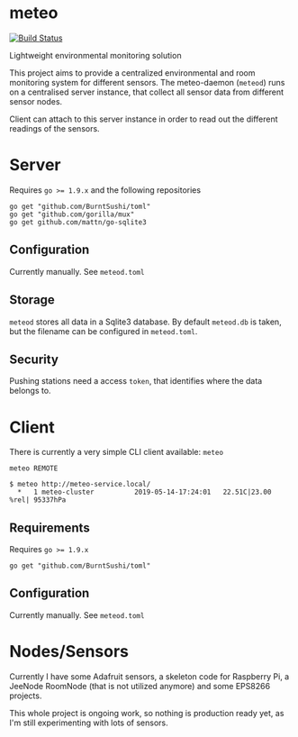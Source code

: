 # meteo

[![Build Status](https://travis-ci.org/grisu48/meteo.svg?branch=master)](https://travis-ci.org/grisu48/meteo)

Lightweight environmental monitoring solution

This project aims to provide a centralized environmental and room monitoring system for different sensors.
The meteo-daemon (`meteod`) runs on a centralised server instance, that collect all sensor data from different sensor nodes.

Client can attach to this server instance in order to read out the different readings of the sensors.

# Server

Requires `go >= 1.9.x` and the following repositories

    go get "github.com/BurntSushi/toml"
    go get "github.com/gorilla/mux"
    go get github.com/mattn/go-sqlite3

## Configuration

Currently manually. See `meteod.toml`

## Storage

`meteod` stores all data in a Sqlite3 database. By default `meteod.db` is taken, but the filename can be configured in `meteod.toml`.

## Security

Pushing stations need a access `token`, that identifies where the data belongs to.

# Client

There is currently a very simple CLI client available: `meteo`

    meteo REMOTE
    
    $ meteo http://meteo-service.local/
      *   1 meteo-cluster          2019-05-14-17:24:01   22.51C|23.00 %rel| 95337hPa

## Requirements

Requires `go >= 1.9.x`

    go get "github.com/BurntSushi/toml"

## Configuration

Currently manually. See `meteod.toml`

# Nodes/Sensors

Currently I have some Adafruit sensors, a skeleton code for Raspberry Pi, a JeeNode RoomNode (that is not utilized anymore) and some EPS8266 projects.

This whole project is ongoing work, so nothing is production ready yet, as I'm still experimenting with lots of sensors.
